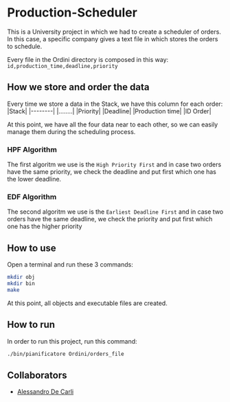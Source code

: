 # Production-Scheduler
This is a University project in which we had to create a scheduler of orders.
In this case, a specific company gives a text file in which stores the orders to schedule.

Every file in the Ordini directory is composed in this way:
```id,production_time,deadline,priority```

## How we store and order the data
Every time we store a data in the Stack, we have this column for each order:
|Stack|
|--------|
|........|
|Priority|
|Deadline|
|Production time|
|ID Order|

At this point, we have all the four data near to each other, so we can easily manage them during the scheduling process.

### HPF Algorithm
The first algoritm we use is the ```High Priority First``` and in case two orders have the same priority, we check the deadline and put first which one has the lower deadline.

### EDF Algorithm
The second algoritm we use is the ```Earliest Deadline First``` and in case two orders have the same deadline, we check the priority and put first which one has the higher priority

## How to use
Open a terminal and run these 3 commands:
```bash
mkdir obj
mkdir bin
make
```
At this point, all objects and executable files are created.

## How to run
In order to run this project, run this command:
```bash
./bin/pianificatore Ordini/orders_file
```

## Collaborators
- [Alessandro De Carli](https://github.com/https://github.com/Aledpl5)
